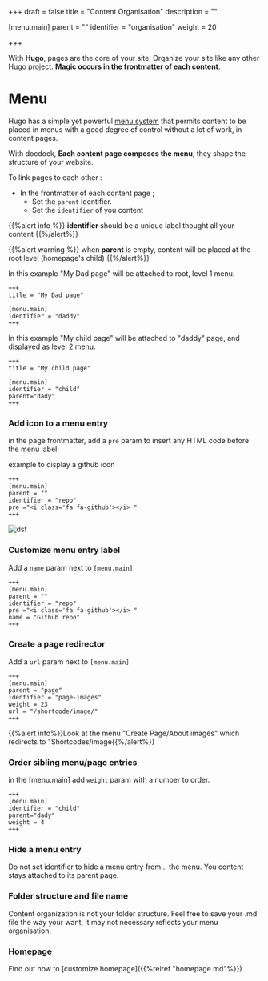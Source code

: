 +++
draft = false
title = "Content Organisation"
description = ""

[menu.main]
parent = ""
identifier = "organisation"
weight = 20

+++

With **Hugo**, pages are the core of your site. Organize your site like any other Hugo project. **Magic occurs in the frontmatter of each content**.


# Menu
Hugo has a simple yet powerful [menu system](https://gohugo.io/extras/menus/) that permits content to be placed in menus with a good degree of control without a lot of work, in content pages.

With docdock, **Each content page composes the menu**, they shape the structure of your website.

To link pages to each other :

* In the frontmatter of each content page ;
    * Set the `parent` identifier.
    * Set the `identifier` of you content


{{%alert info %}} **identifier** should be a unique label thought all your content {{%/alert%}}

{{%alert warning %}} when **parent** is empty, content will be placed at the root level (homepage's child) {{%/alert%}}

In this example "My Dad page" will be attached to root, level 1 menu.

    +++
    title = "My Dad page"

    [menu.main]
    identifier = "daddy"
    +++


In this example "My child page" will be attached to "daddy" page, and displayed as level 2 menu.

    +++
    title = "My child page"

    [menu.main]
    identifier = "child"
    parent="dady"
    +++

### Add icon to a menu entry

in the page frontmatter, add a `pre` param to insert any HTML code before the menu label:

example to display a github icon

    +++
    [menu.main]
    parent = ""
    identifier = "repo"
    pre ="<i class='fa fa-github'></i> "
    +++

![dsf](/menu-entry-icon.png?height=40px&classes=shadow)

### Customize menu entry label

Add a `name` param next to `[menu.main]`

    +++
    [menu.main]
    parent = ""
    identifier = "repo"
    pre ="<i class='fa fa-github'></i> "
    name = "Github repo"
    +++

### Create a page redirector
Add a `url` param next to `[menu.main]`

    +++
    [menu.main]
    parent = "page"
    identifier = "page-images"
    weight = 23
    url = "/shortcode/image/"
    +++

{{%alert info%}}Look at the menu "Create Page/About images" which redirects to "Shortcodes/image{{%/alert%}}

### Order sibling menu/page entries

in the [menu.main] add `weight` param with a number to order.

    +++
    [menu.main]
    identifier = "child"
    parent="dady"
    weight = 4
    +++


### Hide a menu entry

Do not set identifier to hide a menu entry from... the menu.
You content stays attached to its parent page.

### Folder structure and file name

Content organization is not your folder structure.
Feel free to save your .md file the way your want, it may not necessary reflects your menu organisation.

### Homepage

Find out how to [customize homepage]({{%relref "homepage.md"%}})
